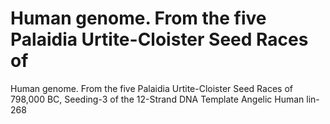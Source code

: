 # Human genome. From the five Palaidia Urtite-Cloister Seed Races of

Human genome. From the five Palaidia Urtite-Cloister Seed Races of
798,000 BC, Seeding-3 of the 12-Strand DNA Template Angelic Human lin-
268